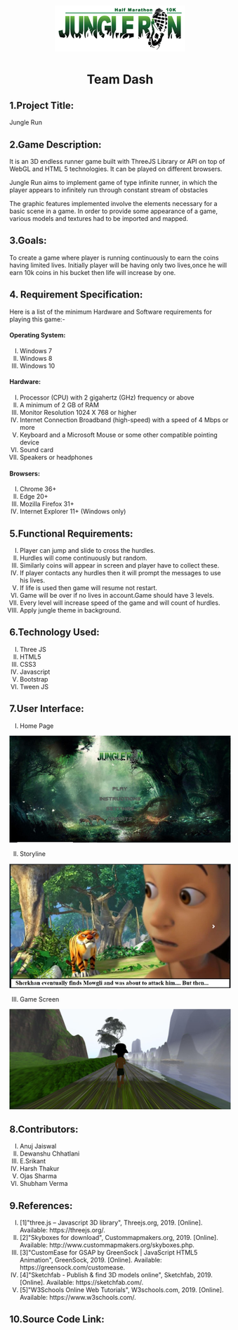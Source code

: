 <h1 align="center">
  <br>
  <a><img src="https://raw.githubusercontent.com/junglerun/Dash/master/image/junglerun1.png"  alt="Jungle Run"></a></h1>

<h1 align="center"> Team Dash</h1>
<h2>1.Project Title:</h2>

<p>Jungle Run</p>

<h2>2.Game Description:</h2>
<p>It is an 3D endless runner game built with ThreeJS  Library or API on top of WebGL and HTML 5 technologies. It can be played on different browsers.</p>
<p>Jungle Run aims to implement  game of type infinite runner, in which the player appears to infinitely run through constant stream of obstacles</p>
<p>The graphic features implemented involve the elements necessary for a basic scene in a game. In order to provide some appearance of a game, various models and textures had to be imported and mapped.</p>
<h2>3.Goals:</h2>
<p>To create a game where player is running continuously to earn the coins having limited lives. Initially player will be having only two lives,once he will earn 10k coins in his bucket then life will increase by one.
</p>
<h2>4. Requirement Specification:</h2>
<p>Here is a list of the minimum Hardware and Software requirements for playing this game:-</p>

<h4>Operating System:</h4>
<ol type = "I"> <li> Windows 7</li> 
 <li>Windows 8 </li>
 <li>Windows 10</li>
</ol>
<h4>Hardware:</h4>
<ol type= "I"> <li>Processor (CPU) with 2 gigahertz (GHz) frequency or above</li>
 <li>A minimum of 2 GB of RAM</li>
 <li>Monitor Resolution 1024 X 768 or higher</li>
 <li>Internet Connection Broadband (high-speed) with a speed of 4 Mbps or more</li>
 <li>Keyboard and a Microsoft Mouse or some other compatible pointing device</li>
 <li>Sound card</li>
 <li>Speakers or headphones</li>
</ol>
<h4>Browsers:</h4>
<ol type= "I">
<li>Chrome 36+</li>
<li>Edge 20+</li>
<li>Mozilla Firefox 31+</li>
<li>Internet Explorer 11+ (Windows only)</li>
</ol>

<h2>5.Functional Requirements:</h2>
<ol type = "I">
<li>Player can jump and slide to cross the hurdles.</li>
<li>Hurdles will come continuously but random.</li>
<li>Similarly coins will appear in screen and player have to collect these.</li>
<li>	If player contacts any hurdles then it will prompt the messages to use his lives.</li>
<li>If life is used then game will resume not restart.</li>
<li>Game will be over if no lives in account.</li.
<li>Game should have 3 levels.</li>
<li>Every level will increase speed of the game and will count of hurdles.</li>
<li>Apply jungle theme in background.</li>
</ol>
<h2>6.Technology Used:</h2>
<ol type = "I">
 <li>Three JS</li>
 <li>HTML5</li>
 <li>CSS3</li>
 <li>Javascript</li>
 <li>Bootstrap</li>
 <li>Tween JS</li>
</ol>
 
<h2>7.User Interface:</h2>

<ol type ="I">
<li>Home Page</li></ol>
<img src="https://raw.githubusercontent.com/junglerun/Dash/master/image/home1.jpg">
 
<ol type="I" start="2">
<li>Storyline</li></ol>
<img src="https://raw.githubusercontent.com/junglerun/Dash/master/image/story1.jpg">

<ol type="I" start="3">
<li>Game Screen</li></ol>
<img src="https://raw.githubusercontent.com/junglerun/Dash/master/image/ss.png">

<h2>8.Contributors:</h2>
<ol type = "I">
<li>	Anuj Jaiswal</li>
<li>Dewanshu Chhatlani</li>
<li>	E.Srikant</li>
<li>Harsh Thakur</li>
<li>Ojas Sharma</li>
<li>Shubham Verma</li>
</ol>

<h2>9.References:</h2>
<ol type = "I">
 <li>[1]"three.js – Javascript 3D library", Threejs.org, 2019. [Online]. Available: https://threejs.org/.</li>
<li>[2]"Skyboxes for download", Custommapmakers.org, 2019. [Online]. Available: http://www.custommapmakers.org/skyboxes.php.</li>
<li>[3]"CustomEase for GSAP by GreenSock | JavaScript HTML5 Animation", GreenSock, 2019. [Online]. Available: https://greensock.com/customease.</li>
<li>[4]"Sketchfab - Publish & find 3D models online", Sketchfab, 2019. [Online]. Available: https://sketchfab.com/.</li> 
<li>[5]"W3Schools Online Web Tutorials", W3schools.com, 2019. [Online]. Available: https://www.w3schools.com/.</li>
</ol>
<h2>10.Source Code Link:</h2>


